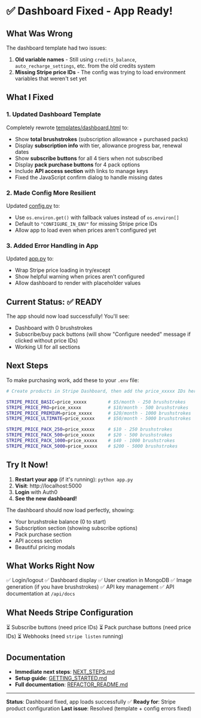 # ✅ Dashboard Fixed - App Ready!

## What Was Wrong

The dashboard template had two issues:
1. **Old variable names** - Still using `credits_balance`, `auto_recharge_settings`, etc. from the old credits system
2. **Missing Stripe price IDs** - The config was trying to load environment variables that weren't set yet

## What I Fixed

### 1. Updated Dashboard Template
Completely rewrote [templates/dashboard.html](templates/dashboard.html:1) to:
- Show **total brushstrokes** (subscription allowance + purchased packs)
- Display **subscription info** with tier, allowance progress bar, renewal dates
- Show **subscribe buttons** for all 4 tiers when not subscribed
- Display **pack purchase buttons** for 4 pack options
- Include **API access section** with links to manage keys
- Fixed the JavaScript confirm dialog to handle missing dates

### 2. Made Config More Resilient
Updated [config.py](config.py:1) to:
- Use `os.environ.get()` with fallback values instead of `os.environ[]`
- Default to `"CONFIGURE_IN_ENV"` for missing Stripe price IDs
- Allow app to load even when prices aren't configured yet

### 3. Added Error Handling in App
Updated [app.py](app.py:1) to:
- Wrap Stripe price loading in try/except
- Show helpful warning when prices aren't configured
- Allow dashboard to render with placeholder values

## Current Status: ✅ READY

The app should now load successfully! You'll see:
- Dashboard with 0 brushstrokes
- Subscribe/buy pack buttons (will show "Configure needed" message if clicked without price IDs)
- Working UI for all sections

## Next Steps

To make purchasing work, add these to your `.env` file:

```bash
# Create products in Stripe Dashboard, then add the price_xxxxx IDs here:

STRIPE_PRICE_BASIC=price_xxxxx        # $5/month - 250 brushstrokes
STRIPE_PRICE_PRO=price_xxxxx          # $10/month - 500 brushstrokes
STRIPE_PRICE_PREMIUM=price_xxxxx      # $20/month - 1000 brushstrokes
STRIPE_PRICE_ULTIMATE=price_xxxxx     # $50/month - 5000 brushstrokes

STRIPE_PRICE_PACK_250=price_xxxxx     # $10 - 250 brushstrokes
STRIPE_PRICE_PACK_500=price_xxxxx     # $20 - 500 brushstrokes
STRIPE_PRICE_PACK_1000=price_xxxxx    # $40 - 1000 brushstrokes
STRIPE_PRICE_PACK_5000=price_xxxxx    # $200 - 5000 brushstrokes
```

## Try It Now!

1. **Restart your app** (if it's running): `python app.py`
2. **Visit**: http://localhost:5000
3. **Login** with Auth0
4. **See the new dashboard!**

The dashboard should now load perfectly, showing:
- Your brushstroke balance (0 to start)
- Subscription section (showing subscribe options)
- Pack purchase section
- API access section
- Beautiful pricing modals

## What Works Right Now

✅ Login/logout
✅ Dashboard display
✅ User creation in MongoDB
✅ Image generation (if you have brushstrokes)
✅ API key management
✅ API documentation at `/api/docs`

## What Needs Stripe Configuration

⏳ Subscribe buttons (need price IDs)
⏳ Pack purchase buttons (need price IDs)
⏳ Webhooks (need `stripe listen` running)

## Documentation

- **Immediate next steps**: [NEXT_STEPS.md](NEXT_STEPS.md:1)
- **Setup guide**: [GETTING_STARTED.md](GETTING_STARTED.md:1)
- **Full documentation**: [REFACTOR_README.md](REFACTOR_README.md:1)

---

**Status**: Dashboard fixed, app loads successfully ✅
**Ready for**: Stripe product configuration
**Last issue**: Resolved (template + config errors fixed)
